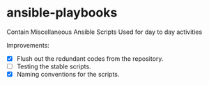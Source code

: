 # ansible-playbooks
Contain Miscellaneous Ansible Scripts Used for day to day activities

Improvements:
- [x] Flush out the redundant codes from the repository.
- [ ] Testing the stable scripts.
- [x] Naming conventions for the scripts.
